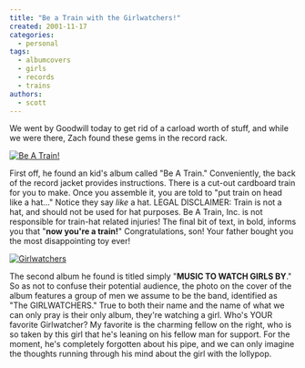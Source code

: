 ```yaml
---
title: "Be a Train with the Girlwatchers!"
created: 2001-11-17
categories:
  - personal
tags:
  - albumcovers
  - girls
  - records
  - trains
authors:
  - scott
---
```


We went by Goodwill today to get rid of a carload worth of stuff, and while we were there, Zach found these gems in the record rack.

[![Be A Train!](/images/3722064558_232174f3dd_m.jpg)](http://www.flickr.com/photos/spaceninja/3722064558/)

First off, he found an kid's album called "Be A Train." Conveniently, the back of the record jacket provides instructions. There is a cut-out cardboard train for you to make. Once you assemble it, you are told to "put train on head like a hat..." Notice they say _like_ a hat. LEGAL DISCLAIMER: Train is not a hat, and should not be used for hat purposes. Be A Train, Inc. is not responsible for train-hat related injuries! The final bit of text, in bold, informs you that "**now you're a train!**" Congratulations, son! Your father bought you the most disappointing toy ever!

[![Girlwatchers](/images/3722064604_a75c5f5d2a_m.jpg)](http://www.flickr.com/photos/spaceninja/3722064604/)

The second album he found is titled simply "**MUSIC TO WATCH GIRLS BY**." So as not to confuse their potential audience, the photo on the cover of the album features a group of men we assume to be the band, identified as "The GIRLWATCHERS." True to both their name and the name of what we can only pray is their only album, they're watching a girl. Who's YOUR favorite Girlwatcher? My favorite is the charming fellow on the right, who is so taken by this girl that he's leaning on his fellow man for support. For the moment, he's completely forgotten about his pipe, and we can only imagine the thoughts running through his mind about the girl with the lollypop.
